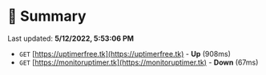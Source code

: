 # 📖 Summary
Last updated: **5/12/2022, 5:53:06 PM**

- `GET` [https://uptimerfree.tk](https://uptimerfree.tk) - **Up** (908ms)
- `GET` [https://monitoruptimer.tk](https://monitoruptimer.tk) - **Down** (67ms)

